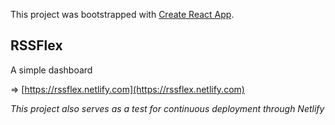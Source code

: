 This project was bootstrapped with [Create React App](https://github.com/facebook/create-react-app).

## RSSFlex

A simple dashboard

=> [https://rssflex.netlify.com](https://rssflex.netlify.com)

*This project also serves as a test for continuous deployment through Netlify*